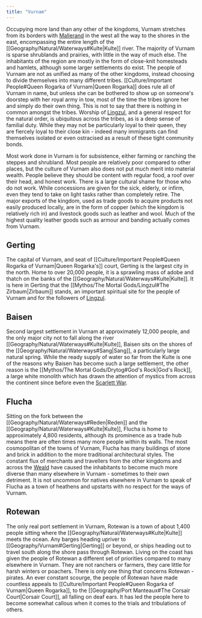 ```yaml
---
title: "Vurnam"
---
```

Occupying more land than any other of the kingdoms, Vurnam stretches from its borders with [Mallerand](Geography/Mallerand.md) in the west all the way to the shores in the east, encompassing the entire length of the [[Geography/Natural/Waterways#Kulte|Kulte]] river. The majority of Vurnam is sparse shrublands and prairies, with little in the way of much else. The inhabitants of the region are mostly in the form of close-knit homesteads and hamlets, although some larger settlements do exist. The people of Vurnam are not as unified as many of the other kingdoms, instead choosing to divide themselves into many different tribes. [[Culture/Important People#Queen Rogarka of Vurnam|Queen Rogarka]] does rule all of Vurnam in name, but unless she can be bothered to show up on someone's doorstep with her royal army in tow, most of the time the tribes ignore her and simply do their own thing. This is not to say that there is nothing in common amongst the tribes. Worship of [Lingzul](Mythos/The%20Mortal%20Gods/Lingzul.md), and a general respect for the natural order, is ubiquitous across the tribes, as is a deep sense of familial duty. While they may not be particularly loyal to their queen, they are fiercely loyal to their close kin - indeed many immigrants can find themselves isolated or even ostracised as a result of these tight community bonds.

Most work done in Vurnam is for subsistence, either farming or ranching the steppes and shrubland. Most people are relatively poor compared to other places, but the culture of Vurnam also does not put much merit into material wealth. People believe they should be content with regular food, a roof over their head, and honest work. There is a large cultural shame for those who do not work. While concessions are given for the sick, elderly, or infirm, even they tend to take on light tasks rather than completely retire. The major exports of the kingdom, used as trade goods to acquire products not easily produced locally, are in the form of copper (which the kingdom is relatively rich in) and livestock goods such as leather and wool. Much of the highest quality leather goods such as armour and banding actually comes from Vurnam. 
## Gerting
The capital of Vurnam, and seat of [[Culture/Important People#Queen Rogarka of Vurnam|Queen Rogarka's]] court, Gerting is the largest city in the north. Home to over 20,000 people, it is a sprawling mass of adobe and thatch on the banks of the [[Geography/Natural/Waterways#Kulte|Kulte]]. It is here in Gerting that the [[Mythos/The Mortal Gods/Lingzul#The Zirbaum|Zirbaum]] stands, an important spiritual site for the people of Vurnam and for the followers of [Lingzul](Mythos/The%20Mortal%20Gods/Lingzul.md).
## Baisen
Second largest settlement in Vurnam at approximately 12,000 people, and the only major city not to fall along the river [[Geography/Natural/Waterways#Kulte|Kulte]], Baisen sits on the shores of the [[Geography/Natural/Waterways#Sang|Sang]], a particularly large natural spring. While the ready supply of water so far from the Kulte is one of the reasons why Baisen has become such a large settlement, the other reason is the [[Mythos/The Mortal Gods/Drytog#God's Rock|God's Rock]], a large white monolith which has drawn the attention of mystics from across the continent since before even the [Scarlett War](Culture/History/Scarlett%20War.md).
## Flucha
Sitting on the fork between the [[Geography/Natural/Waterways#Reden|Reden]] and the [[Geography/Natural/Waterways#Kulte|Kulte]], Flucha is home to approximately 4,800 residents, although its prominence as a trade hub means there are often times many more people within its walls. The most cosmopolitan of the towns of Vurnam, Flucha has many buildings of stone and brick in addition to the more traditional architectural styles. The constant flux of merchants and travellers from the other kingdoms and across the [Weald](Geography/Weald/Weald.md) have caused the inhabitants to become much more diverse than many elsewhere in Vurnam - sometimes to their own detriment. It is not uncommon for natives elsewhere in Vurnam to speak of Flucha as a town of heathens and upstarts with no respect for the ways of Vurnam.
## Rotewan
The only real port settlement in Vurnam, Rotewan is a town of about 1,400 people sitting where the [[Geography/Natural/Waterways#Kulte|Kulte]] meets the ocean. Any barges heading upriver to [[Geography/Vurnam#Gerting|Gerting]] or beyond, or ships heading out to travel south along the shore pass through Rotewan. Living on the coast has given the people of Rotewan a different set of priorities compared to many elsewhere in Vurnam. They are not ranchers or farmers, they care little for harsh winters or poachers. There is only one thing that concerns Rotewan - pirates. An ever constant scourge, the people of Rotewan have made countless appeals to [[Culture/Important People#Queen Rogarka of Vurnam|Queen Rogarka]], to the [[Geography/Port Manteaux#The Corsair Court|Corsair Court]], all falling on deaf ears. It has led the people here to become somewhat callous when it comes to the trials and tribulations of others.
